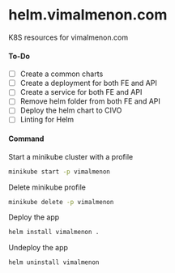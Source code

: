 # helm.vimalmenon.com
K8S resources for vimalmenon.com


#### To-Do
- [ ] Create a common charts
- [ ] Create a deployment for both FE and API
- [ ] Create a service for both FE and API
- [ ] Remove helm folder from both FE and API
- [ ] Deploy the helm chart to CIVO
- [ ] Linting for Helm
#### Command
Start a minikube cluster with a profile
```sh
minikube start -p vimalmenon
```
Delete minikube profile
```sh
minikube delete -p vimalmenon
```
Deploy the app
```sh
helm install vimalmenon .
```
Undeploy the app
```sh
helm uninstall vimalmenon
```
